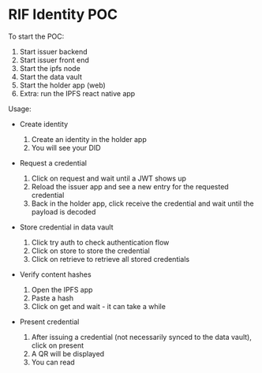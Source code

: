 # RIF Identity POC

To start the POC:

1. Start issuer backend
2. Start issuer front end
3. Start the ipfs node
4. Start the data vault
5. Start the holder app (web)
6. Extra: run the IPFS react native app

Usage:

- Create identity

  1. Create an identity in the holder app
  2. You will see your DID

- Request a credential

  1. Click on request and wait until a JWT shows up
  2. Reload the issuer app and see a new entry for the requested credential
  3. Back in the holder app, click receive the credential and wait until the payload is decoded

- Store credential in data vault

  1. Click try auth to check authentication flow
  2. Click on store to store the credential
  3. Click on retrieve to retrieve all stored credentials

- Verify content hashes

  1. Open the IPFS app
  2. Paste a hash
  3. Click on get and wait - it can take a while

- Present credential

  1. After issuing a credential (not necessarily synced to the data vault), click on present
  2. A QR will be displayed
  3. You can read
